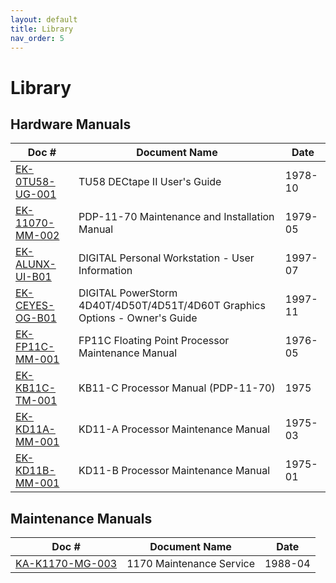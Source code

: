 ```yaml
---
layout: default
title: Library
nav_order: 5
---
```


# Library

## Hardware Manuals

| Doc #                                                                                                                                    | Document Name                                                               | Date
|------------------------------------------------------------------------------------------------------------------------------------------|-----------------------------------------------------------------------------|---------
| [EK-0TU58-UG-001](../assets/pdf/EK-0TU58-UG-001_TU58_DECtape_II_User's_Guide,1978-10.pdf)                                                | TU58 DECtape II User's Guide                                                | 1978-10
| [EK-11070-MM-002](../assets/pdf/EK-11070-MM-002_PDP-11-70_Maintenance_and_Installation_Manual,1979-05.pdf)                               | PDP-11-70 Maintenance and Installation Manual                               | 1979-05
| [EK-ALUNX-UI-B01](../assets/pdf/EK-ALUNX-UI-B01_DIGITAL_Personal_Workstation_-_User_Information,1997-07.pdf)                             | DIGITAL Personal Workstation - User Information                             | 1997-07
| [EK-CEYES-OG-B01](../assets/pdf/EK-CEYES-OG-B01_DIGITAL_PowerStorm_4D40T-4D50T-4D51T-4D60T_Graphics_Options_-_Owner's_Guide,1997-11.pdf) | DIGITAL PowerStorm 4D40T/4D50T/4D51T/4D60T Graphics Options - Owner's Guide | 1997-11
| [EK-FP11C-MM-001](../assets/pdf/EK-FP11C-MM-001_FP11C_Floating_Point_Processor_Maintenance_Manual,1976-05.pdf)                           | FP11C Floating Point Processor Maintenance Manual                           | 1976-05
| [EK-KB11C-TM-001](../assets/pdf/EK-KB11C-TM-001_KB11-C_Processor_Manual_(PDP-11-70),1975.pdf)                                            | KB11-C Processor Manual (PDP-11-70)                                         | 1975
| [EK-KD11A-MM-001](../assets/pdf/EK-KD11A-MM-001_KD11-A_Processor_Maintenance_Manual,1975-03.pdf)                                         | KD11-A Processor Maintenance Manual                                         | 1975-03
| [EK-KD11B-MM-001](../assets/pdf/EK-KD11B-MM-001_KD11-B_Processor_Maintenance_Manual,1975-01.pdf)                                         | KD11-B Processor Maintenance Manual                                         | 1975-01

## Maintenance Manuals

| Doc #                                                                                                                                    | Document Name                                                               | Date
|------------------------------------------------------------------------------------------------------------------------------------------|-----------------------------------------------------------------------------|---------
| [KA-K1170-MG-003](../assets/pdf/KA-K1170-MG-003_1170_Maintenance_Service_Guide,1988-04.pdf)                                              | 1170 Maintenance Service                                                    | 1988-04
